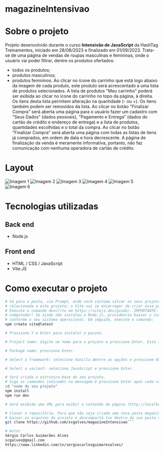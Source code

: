 # magazineIntensivao

# Sobre o projeto
Projeto desenvolvido durante o curso **Intensivão de JavaScript** da HashTag Treinamentos, iniciado em 28/08/2023 e finalizado em 01/09/2023. Trata-se de uma página de vendas de roupas masculinas e femininas, onde o usuário vai poder filtrar, dentre os produtos ofertados:
- todos os produtos;
- produtos masculinos;
- produtos femininos.
Ao clicar no ícone do carrinho que está logo abaixo da imagem de cada produto, este produto será acrescentado a uma lista de produtos selecionados.
A lista de produtos "Meu carrinho" poderá ser exibida ao clicar no ícone do carrinho no topo da página, à direita. Os itens desta lista permitem alteração na quantidade (- ou +). Os itens também podem ser removidos da lista.
Ao clicar no botão "Finalizar Compra" será aberta uma página para o usuário fazer um cadastro com "Seus Dados" (dados pessoais), "Pagamento e Entrega" (dados do cartão de crédito e endereço de entrega) e a lista de produtos, quantidades escolhidas e o total da compra.
Ao clicar no botão "Finalizar Compra" será aberta uma página com todas as listas de itens já comprados, em ordem de data e hora decrescente.
A página de finalização da venda é meramente informativa, portanto, não faz comunicação com nenhuma operadora de cartão de crédito.

# Layout
![Imagem 1](https://github.com/scgalves/magazineIntensivao/assets/presentation/presentation-1.jpg)
![Imagem 2](https://github.com/scgalves/magazineIntensivao/assets/presentation/presentation-2.jpg)
![Imagem 3](https://github.com/scgalves/magazineIntensivao/assets/presentation/presentation-3.jpg)
![Imagem 4](https://github.com/scgalves/magazineIntensivao/assets/presentation/presentation-4.jpg)
![Imagem 5](https://github.com/scgalves/magazineIntensivao/assets/presentation/presentation-5.jpg)
![Imagem 6](https://github.com/scgalves/magazineIntensivao/assets/presentation/presentation-6.jpg)

# Tecnologias utilizadas
## Back end
- Node.js
## Front end
- HTML / CSS / JavaScript
- Vite.JS
# Como executar o projeto
```bash
# Vá para a pasta, via Prompt, onde você costuma salvar os seus projeto. Não crie nenhuma nova pasta, neste momento, que seja
# relacionada a este projeto; o Vite vai se encarregar de criar essa pasta.
# Execute o comando descrito em https://vitejs.dev/guide/. IMPORTANTE: O Node.js já deve estar previamente instalado no seu
# computador! Se ainda não instalou o Node.js, providencie baixar o instalador a partir de https://nodejs.org/en/download,
# conforme o seu sistema operacional. Em seguida, execute o comando:
npm create vite@latest

# Pressione Y e Enter para instalar o pacote.

# Project name: digite um nome para o projeto e pressione Enter. Esta será a pasta onde serão salvos os arquivos do seu projeto.

# Package name: pressione Enter.

# Select a framework: selecione Vanilla dentre as opções e pressione Enter.

# Select a variant: selecione JavaScript e pressione Enter.

# Será criada a estrutura-base do seu projeto.
# Siga os comandos indicados na mensagem e pressione Enter após cada comando:
cd "nome do seu projeto"
npm install
npm run dev

# Será exibida uma URL para exibir o conteúdo da página (http://localhost:5173)

# Clonar o repositório. Para que não seja criada uma nova pasta magazineIntensivao dentro da sua pasta deste projeto, você pode
# baixar os arquivos do projeto e descompactá-los dentro da sua pasta do projeto. Ou execute:
git clone https://github.com/scgalves/magazineIntensivao```

# Autor
Sérgio Carlos Guimarães Alves
scgalves@gmail.com
https://www.linkedin.com/in/sergiocarlosguimaresalves/
